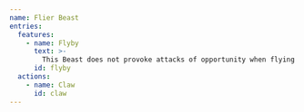 ```yaml
---
name: Flier Beast
entries:
  features:
    - name: Flyby
      text: >-
        This Beast does not provoke attacks of opportunity when flying out of an enemy's reach.
      id: flyby
  actions:
    - name: Claw
      id: claw
---
```

